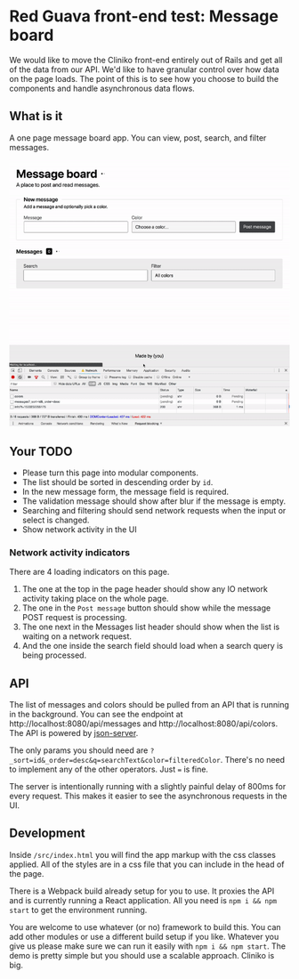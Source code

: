 # Red Guava front-end test: Message board

We would like to move the Cliniko front-end entirely out of Rails and get all of the data from our API. We'd like to have granular control over how data on the page loads. The point of this is to see how you choose to build the components and handle asynchronous data flows.

## What is it

A one page message board app. You can view, post, search, and filter messages.

![Message board example demo](demo.gif)

## Your TODO

- Please turn this page into modular components.
- The list should be sorted in descending order by `id`.
- In the new message form, the message field is required.
- The validation message should show after blur if the message is empty.
- Searching and filtering should send network requests when the input or select is changed.
- Show network activity in the UI

### Network activity indicators

There are 4 loading indicators on this page.

1.  The one at the top in the page header should show any IO network activity taking place on the whole page.
2.  The one in the `Post message` button should show while the message POST request is processing.
3.  The one next in the Messages list header should show when the list is waiting on a network request.
4.  And the one inside the search field should load when a search query is being processed.

## API

The list of messages and colors should be pulled from an API that is running in the background. You can see the endpoint at http://localhost:8080/api/messages and http://localhost:8080/api/colors. The API is powered by [json-server](https://github.com/typicode/json-server).

The only params you should need are `?_sort=id&_order=desc&q=searchText&color=filteredColor`. There's no need to implement any of the other operators. Just `=` is fine.

The server is intentionally running with a slightly painful delay of 800ms for every request. This makes it easier to see the asynchronous requests in the UI.

## Development

Inside `/src/index.html` you will find the app markup with the css classes applied. All of the styles are in a css file that you can include in the head of the page.

There is a Webpack build already setup for you to use. It proxies the API and is currently running a React application. All you need is `npm i && npm start` to get the environment running.

You are welcome to use whatever (or no) framework to build this. You can add other modules or use a different build setup if you like. Whatever you give us please make sure we can run it easily with `npm i && npm start`. The demo is pretty simple but you should use a scalable approach. Cliniko is big.

